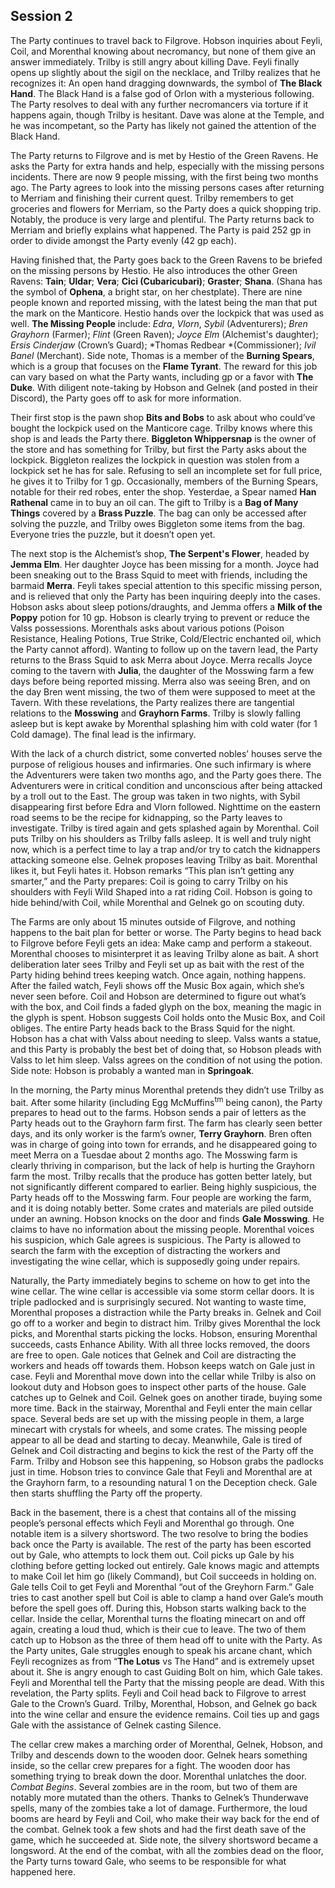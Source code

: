 ## Session 2

The Party continues to travel back to Filgrove. Hobson inquiries about Feyli, Coil, and Morenthal knowing about necromancy, but none of them give an answer immediately. Trilby is still angry about killing Dave. Feyli finally opens up slightly about the sigil on the necklace, and Trilby realizes that he recognizes it: An open hand dragging downwards, the symbol of **The Black Hand**. The Black Hand is a false god of Orlon with a mysterious following. The Party resolves to deal with any further necromancers via torture if it happens again, though Trilby is hesitant. Dave was alone at the Temple, and he was incompetant, so the Party has likely not gained the attention of the Black Hand.

The Party returns to Filgrove and is met by Hestio of the Green Ravens. He asks the Party for extra hands and help, especially with the missing persons incidents. There are now 9 people missing, with the first being two months ago. The Party agrees to look into the missing persons cases after returning to Merriam and finishing their current quest. Trilby remembers to get groceries and flowers for Merriam, so the Party does a quick shopping trip. Notably, the produce is very large and plentiful. The Party returns back to Merriam and briefly explains what happened. The Party is paid 252 gp in order to divide amongst the Party evenly (42 gp each).

Having finished that, the Party goes back to the Green Ravens to be briefed on the missing persons by Hestio. He also introduces the other Green Ravens: **Tain**; **Uldar**; **Vera**; **Cici (Cubaricubari)**; **Graster**; **Shana**. (Shana has the symbol of **Ophena**, a bright star, on her chestplate). There are nine people known and reported missing, with the latest being the man that put the mark on the Manticore. Hestio hands over the lockpick that was used as well. **The Missing People** include: *Edra*, *Vlorn*, *Sybil* (Adventurers); *Bren Grayhorn* (Farmer); *Flint* (Green Raven); *Joyce Elm* (Alchemist's daughter); *Ersis Cinderjaw* (Crown’s Guard); *Thomas Redbear *(Commissioner); *Ivil Banel* (Merchant). Side note, Thomas is a member of the **Burning Spears**, which is a group that focuses on the **Flame Tyrant**. The reward for this job can vary based on what the Party wants, including gp or a favor with **The Duke**. With diligent note-taking by Hobson and Gelnek (and posted in their Discord), the Party goes off to ask for more information.

Their first stop is the pawn shop **Bits and Bobs** to ask about who could’ve bought the lockpick used on the Manticore cage. Trilby knows where this shop is and leads the Party there. **Biggleton Whippersnap** is the owner of the store and has something for Trilby, but first the Party asks about the lockpick. Biggleton realizes the lockpick in question was stolen from a lockpick set he has for sale. Refusing to sell an incomplete set for full price, he gives it to Trilby for 1 gp. Occasionally, members of the Burning Spears, notable for their red robes, enter the shop. Yesterdae, a Spear named **Han Rathenal** came in to buy an oil can. The gift to Trilby is a **Bag of Many Things** covered by a **Brass Puzzle**. The bag can only be accessed after solving the puzzle, and Trilby owes Biggleton some items from the bag. Everyone tries the puzzle, but it doesn’t open yet.

The next stop is the Alchemist’s shop, **The Serpent's Flower**, headed by **Jemma Elm**. Her daughter Joyce has been missing for a month. Joyce had been sneaking out to the Brass Squid to meet with friends, including the barmaid **Merra**. Feyli takes special attention to this specific missing person, and is relieved that only the Party has been inquiring deeply into the cases. Hobson asks about sleep potions/draughts, and Jemma offers a **Milk of the Poppy** potion for 10 gp. Hobson is clearly trying to prevent or reduce the Valss possessions. Morenthals asks about various potions (Poison Resistance, Healing Potions, True Strike, Cold/Electric enchanted oil, which the Party cannot afford). Wanting to follow up on the tavern lead, the Party returns to the Brass Squid to ask Merra about Joyce. Merra recalls Joyce coming to the tavern with **Julia**, the daughter of the Mosswing farm a few days before being reported missing. Merra also was seeing Bren, and on the day Bren went missing, the two of them were supposed to meet at the Tavern. With these revelations, the Party realizes there are tangential relations to the **Mosswing** and **Grayhorn Farms**. Trilby is slowly falling asleep but is kept awake by Morenthal splashing him with cold water (for 1 Cold damage). The final lead is the infirmary.

With the lack of a church district, some converted nobles’ houses serve the purpose of religious houses and infirmaries. One such infirmary is where the Adventurers were taken two months ago, and the Party goes there. The Adventurers were in critical condition and unconscious after being attacked by a troll out to the East. The group was taken in two nights, with Sybil disappearing first before Edra and Vlorn followed. Nighttime on the eastern road seems to be the recipe for kidnapping, so the Party leaves to investigate. Trilby is tired again and gets splashed again by Morenthal. Coil puts Trilby on his shoulders as Trilby falls asleep. It is well and truly night now, which is a perfect time to lay a trap and/or try to catch the kidnappers attacking someone else. Gelnek proposes leaving Trilby as bait. Morenthal likes it, but Feyli hates it. Hobson remarks “This plan isn’t getting any smarter,” and the Party prepares: Coil is going to carry Trilby on his shoulders with Feyli Wild Shaped into a rat riding Coil. Hobson is going to hide behind/with Coil, while Morenthal and Gelnek go on scouting duty.

The Farms are only about 15 minutes outside of Filgrove, and nothing happens to the bait plan for better or worse. The Party begins to head back to Filgrove before Feyli gets an idea: Make camp and perform a stakeout. Morenthal chooses to misinterpret it as leaving Trilby alone as bait. A short deliberation later sees Trilby and Feyli set up as bait with the rest of the Party hiding behind trees keeping watch. Once again, nothing happens. After the failed watch, Feyli shows off the Music Box again, which she’s never seen before. Coil and Hobson are determined to figure out what’s with the box, and Coil finds a faded glyph on the box, meaning the magic in the glyph is spent. Hobson suggests Coil holds onto the Music Box, and Coil obliges. The entire Party heads back to the Brass Squid for the night. Hobson has a chat with Valss about needing to sleep. Valss wants a statue, and this Party is probably the best bet of doing that, so Hobson pleads with Valss to let him sleep. Valss agrees on the condition of not using the potion. Side note: Hobson is probably a wanted man in **Springoak**.

In the morning, the Party minus Morenthal pretends they didn’t use Trilby as bait. After some hilarity (including Egg McMuffins<sup>tm</sup> being canon), the Party prepares to head out to the farms. Hobson sends a pair of letters as the Party heads out to the Grayhorn farm first. The farm has clearly seen better days, and its only worker is the farm’s owner, **Terry Grayhorn**. Bren often was in charge of going into town for errands, and he disappeared going to meet Merra on a Tuesdae about 2 months ago. The Mosswing farm is clearly thriving in comparison, but the lack of help is hurting the Grayhorn farm the most. Trilby recalls that the produce has gotten better lately, but not significantly different compared to earlier. Being highly suspicious, the Party heads off to the Mosswing farm. Four people are working the farm, and it is doing notably better. Some crates and materials are piled outside under an awning. Hobson knocks on the door and finds **Gale Mosswing**. He claims to have no information about the missing people. Morenthal voices his suspicion, which Gale agrees is suspicious. The Party is allowed to search the farm with the exception of distracting the workers and investigating the wine cellar, which is supposedly going under repairs.

Naturally, the Party immediately begins to scheme on how to get into the wine cellar. The wine cellar is accessible via some storm cellar doors. It is triple padlocked and is surprisingly secured. Not wanting to waste time, Morenthal proposes a distraction while the Party breaks in. Gelnek and Coil go off to a worker and begin to distract him. Trilby gives Morenthal the lock picks, and Morenthal starts picking the locks. Hobson, ensuring Morenthal succeeds, casts Enhance Ability. With all three locks removed, the doors are free to open. Gale notices that Gelnek and Coil are distracting the workers and heads off towards them. Hobson keeps watch on Gale just in case. Feyli and Morenthal move down into the cellar while Trilby is also on lookout duty and Hobson goes to inspect other parts of the house. Gale catches up to Gelnek and Coil. Gelnek goes on another tirade, buying some more time. Back in the stairway, Morenthal and Feyli enter the main cellar space. Several beds are set up with the missing people in them, a large minecart with crystals for wheels, and some crates. The missing people appear to all be dead and starting to decay. Meanwhile, Gale is tired of Gelnek and Coil distracting and begins to kick the rest of the Party off the Farm. Trilby and Hobson see this happening, so Hobson grabs the padlocks just in time. Hobson tries to convince Gale that Feyli and Morenthal are at the Grayhorn farm, to a resounding natural 1 on the Deception check. Gale then starts shuffling the Party off the property.

Back in the basement, there is a chest that contains all of the missing people’s personal effects which Feyli and Morenthal go through. One notable item is a silvery shortsword. The two resolve to bring the bodies back once the Party is available. The rest of the party has been escorted out by Gale, who attempts to lock them out. Coil picks up Gale by his clothing before getting locked out entirely. Gale knows magic and attempts to make Coil let him go (likely Command), but Coil succeeds in holding on. Gale tells Coil to get Feyli and Morenthal “out of the Greyhorn Farm.” Gale tries to cast another spell but Coil is able to clamp a hand over Gale’s mouth before the spell goes off. During this, Hobson starts walking back to the cellar. Inside the cellar, Morenthal turns the floating minecart on and off again, creating a loud thud, which is their cue to leave. The two of them catch up to Hobson as the three of them head off to unite with the Party. As the Party unites, Gale struggles enough to speak his arcane chant, which Feyli recognizes as from “**The Lotus** vs The Hand” and is extremely upset about it. She is angry enough to cast Guiding Bolt on him, which Gale takes. Feyli and Morenthal tell the Party that the missing people are dead. With this revelation, the Party splits. Feyli and Coil head back to Filgrove to arrest Gale to the Crown’s Guard. Trilby, Morenthal, Hobson, and Gelnek go back into the wine cellar and ensure the evidence remains. Coil ties up and gags Gale with the assistance of Gelnek casting Silence.

The cellar crew makes a marching order of Morenthal, Gelnek, Hobson, and Trilby and descends down to the wooden door. Gelnek hears something inside, so the cellar crew prepares for a fight. The wooden door has something trying to break down the door. Morenthal unlatches the door. *Combat Begins*. Several zombies are in the room, but two of them are notably more mutated than the others. Thanks to Gelnek’s Thunderwave spells, many of the zombies take a lot of damage. Furthermore, the loud booms are heard by Feyli and Coil, who make their way back for the end of the combat. Gelnek took a few shots and had the first death save of the game, which he succeeded at. Side note, the silvery shortsword became a longsword. At the end of the combat, with all the zombies dead on the floor, the Party turns toward Gale, who seems to be responsible for what happened here.